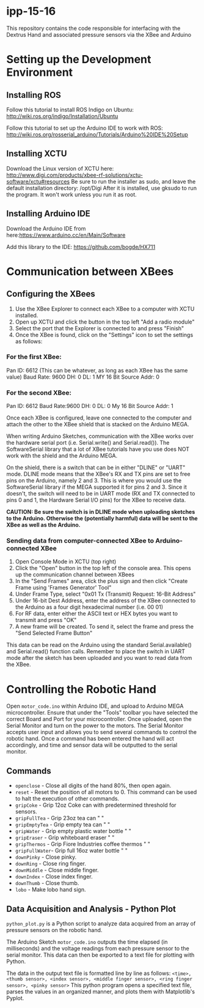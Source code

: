 # ipp-15-16
This repository contains the code responsible for interfacing with the Dextrus Hand and associated pressure sensors via the XBee and Arduino

# Setting up the Development Environment

## Installing ROS
Follow this tutorial to install ROS Indigo on Ubuntu: http://wiki.ros.org/indigo/Installation/Ubuntu

Follow this tutorial to set up the Arduino IDE to work with ROS: http://wiki.ros.org/rosserial_arduino/Tutorials/Arduino%20IDE%20Setup

## Installing XCTU
Download the Linux version of XCTU here: http://www.digi.com/products/xbee-rf-solutions/xctu-software/xctu#resources
Be sure to run the installer as sudo, and leave the default installation directory: /opt/Digi
After it is installed, use gksudo to run the program. It won't work unless you run it as root.

## Installing Arduino IDE
Download the Arduino IDE from here:https://www.arduino.cc/en/Main/Software

Add this library to the IDE: https://github.com/bogde/HX711

# Communication between XBees

## Configuring the XBees
1. Use the XBee Explorer to connect each XBee to a computer with XCTU installed. 
2. Open up XCTU and click the button in the top left "Add a radio module"
3. Select the port that the Explorer is connected to and press "Finish"
4. Once the XBee is found, click on the "Settings" icon to set the settings as follows:

### For the first XBee:
Pan ID: 6612 (This can be whatever, as long as each XBee has the same value)
Baud Rate: 9600
DH: 0
DL: 1
MY 16 Bit Source Addr: 0

### For the second XBee:
Pan ID: 6612 
Baud Rate:9600
DH: 0
DL: 0
My 16 Bit Source Addr: 1

Once each XBee is configured, leave one connected to the computer and attach the other to the XBee shield that is stacked on the Arduino MEGA.

When writing Arduino Sketches, communication with the XBee works over the hardware serial port (i.e. Serial.write() and Serial.read()). The SoftwareSerial library that a lot of XBee tutorials have you use does NOT work with the shield and the Arduino MEGA.

On the shield, there is a switch that can be in either "DLINE" or "UART" mode. DLINE mode means that the XBee's RX and TX pins are set to free pins on the Arduino, namely 2 and 3. This is where you would use the SoftwareSerial library if the MEGA supported it for pins 2 and 3.  Since it doesn't, the switch will need to be in UART mode (RX and TX connected to pins 0 and 1, the Hardware Serial I/O pins) for the XBee to receive data.

__CAUTION: Be sure the switch is in DLINE mode when uploading sketches to the Arduino. Otherwise the (potentially harmful) data will be sent to the XBee as well as the Arduino.__

### Sending data from computer-connected XBee to Arduino-connected XBee
1. Open Console Mode in XCTU (top right)
2. Click the "Open" button in the top left of the console area. This opens up the communication channel between XBees
3. In the "Send Frames" area, click the plus sign and then click "Create Frame using 'Frames Generator' Tool"
4. Under Frame Type, select "0x01 Tx (Transmit) Request: 16-Bit Address"
5. Under 16-bit Dest Address, enter the address of the XBee connected to the Arduino as a four digit hexadecimal number (i.e. 00 01)
6. For RF data, enter either the ASCII text or HEX bytes you want to transmit and press "OK"
7. A new frame will be created. To send it, select the frame and press the "Send Selected Frame Button"

This data can be read on the Arduino using the standard Serial.available() and Serial.read() function calls. Remember to place the switch in UART mode after the sketch has been uploaded and you want to read data from the XBee.

# Controlling the Robotic Hand

Open `motor_code.ino` within Arduino IDE, and upload to Arduino MEGA microcontroller. Ensure that under the "Tools" toolbar you have selected the correct Board and Port for your microcontroller. Once uploaded, open the Serial Monitor and turn on the power to the motors. The Serial Monitor accepts user input and allows you to send several commands to control the robotic hand. Once a command has been entered the hand will act accordingly, and time and sensor data will be outputted to the serial monitor.

## Commands
- `openclose` - Close all digits of the hand 80%, then open again.
- `reset`     - Reset the position of all motors to 0. This command can be used to halt the execution of other commands.
- `gripCoke`  - Grip 12oz Coke can with predetermined threshold for sensors.
- `gripFullTea` - Grip 23oz tea can " "
- `gripEmptyTea`  - Grip empty tea can " "
- `gripWater` - Grip empty plastic water bottle " "
- `gripEraser`  - Grip whiteboard eraser " "
- `gripThermos` - Grip Fiore Industries coffee thermos " "
- `gripFullWater`- Grip full 16oz water bottle " "
- `downPinky` - Close pinky.
- `downRing`  - Close ring finger.
- `downMiddle`  - Close middle finger.
- `downIndex` - Close index finger.
- `downThumb` - Close thumb.
- `lobo`  - Make lobo hand sign.


## Data Acquisition and Analysis - Python Plot
`python_plot.py` is a Python script to analyze data acquired from an array of pressure sensors on the robotic hand.

 The Arduino Sketch `motor_code.ino` outputs the time elapsed (in milliseconds) and the voltage readings from each pressure sensor to the serial monitor. This data can then be exported to a text file for plotting with Python.

The data in the output text file is formatted line by line as follows: 
```<time>, <thumb sensor>, <index sensor>, <middle finger sensor>, <ring finger sensor>, <pinky sensor>```
This python program opens a specified text file, parses the values in an organized manner, and plots them with Matplotlib's Pyplot.
